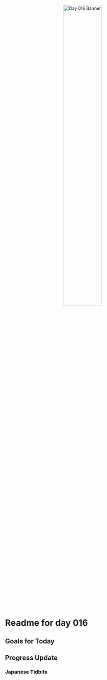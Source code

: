 <div align="center">
 <img src="../Images/image_016.jpg" alt="Day 016 Banner" width="50%">
</div>

# Readme for day 016

## Goals for Today

## Progress Update

### Japanese Tidbits


